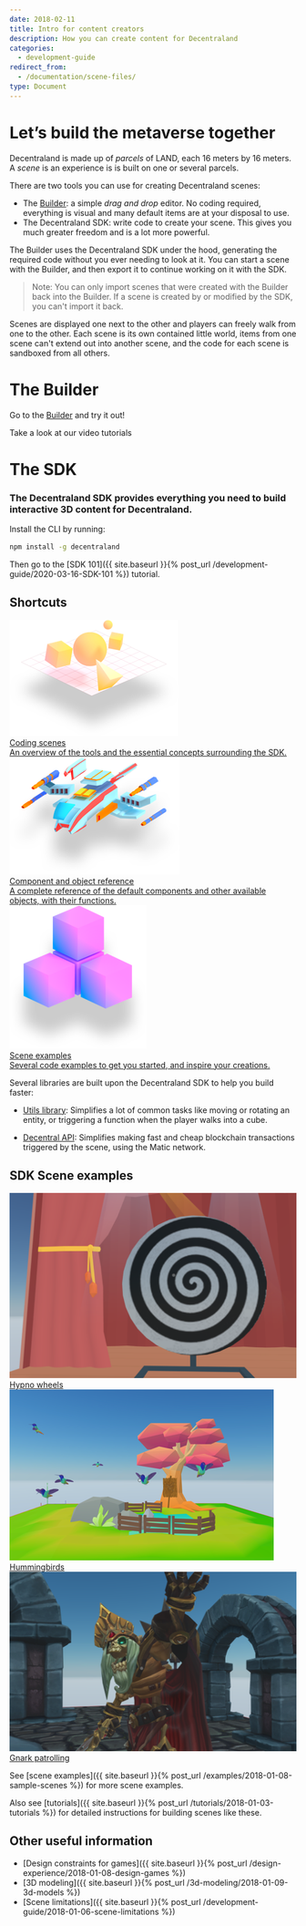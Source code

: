 ```yaml
---
date: 2018-02-11
title: Intro for content creators
description: How you can create content for Decentraland
categories:
  - development-guide
redirect_from:
  - /documentation/scene-files/
type: Document
---
```


# Let’s build the metaverse together

Decentraland is made up of _parcels_ of LAND, each 16 meters by 16 meters. A _scene_ is an experience is is built on one or several parcels.

There are two tools you can use for creating Decentraland scenes:

- The [Builder](builder.decentraland.org): a simple _drag and drop_ editor. No coding required, everything is visual and many default items are at your disposal to use.
- The Decentraland SDK: write code to create your scene. This gives you much greater freedom and is a lot more powerful.

The Builder uses the Decentraland SDK under the hood, generating the required code without you ever needing to look at it. You can start a scene with the Builder, and then export it to continue working on it with the SDK.

> Note: You can only import scenes that were created with the Builder back into the Builder. If a scene is created by or modified by the SDK, you can't import it back.

Scenes are displayed one next to the other and players can freely walk from one to the other. Each scene is its own contained little world, items from one scene can't extend out into another scene, and the code for each scene is sandboxed from all others.

# The Builder

Go to the [Builder](builder.decentraland.org) and try it out!

Take a look at our video tutorials

# The SDK

### The Decentraland SDK provides everything you need to build interactive 3D content for Decentraland.

Install the CLI by running:

```bash
npm install -g decentraland
```

Then go to the [SDK 101]({{ site.baseurl }}{% post_url /development-guide/2020-03-16-SDK-101 %}) tutorial.

## Shortcuts

<div class="shortcuts">
  <a href="{{ site.baseurl }}{% post_url /getting-started/2018-01-02-coding-scenes %}">
    <div>
      <div class="image"><img src="/images/home/1.png"/></div>
      <div class="title">Coding scenes</div>
      <div class="description">An overview of the tools and the essential concepts surrounding the SDK.</div>
    </div>
  </a>
  <a href="https://github.com/decentraland/ecs-reference">
    <div>
      <div class="image"><img src="/images/home/2.png"/></div>
      <div class="title">Component and object reference</div>
      <div class="description">A complete reference of the default components and other available objects, with their functions.</div>
    </div>
  </a>
  <a href="{{ site.baseurl }}{% post_url /examples/2018-01-08-sample-scenes %}">
    <div>
      <div class="image"><img src="/images/home/3.png"/></div>
      <div class="title">Scene examples</div>
      <div class="description">Several code examples to get you started, and inspire your creations.</div>
    </div>
  </a>
</div>

Several libraries are built upon the Decentraland SDK to help you build faster:

- [Utils library](https://www.npmjs.com/package/decentraland-ecs-utils): Simplifies a lot of common tasks like moving or rotating an entity, or triggering a function when the player walks into a cube.

- [Decentral API](https://www.decentral.io/docs/dcl/overview/): Simplifies making fast and cheap blockchain transactions triggered by the scene, using the Matic network.

## SDK Scene examples

<div class="examples">
  <a target="_blank" href="https://github.com/decentraland-scenes/Hypno-wheels">
    <div>
      <img src="/images/home/example-hypno-wheel.png"/>
      <span>Hypno wheels</span>
    </div>
  </a>
  <a target="_blank" href="https://github.com/decentraland-scenes/Hummingbirds">
    <div>
      <img src="/images/home/hummingbirds.png"/>
      <span>Hummingbirds</span>
    </div>
  </a>
  <a target="_blank" href="https://github.com/decentraland-scenes/Gnark-patrol">
    <div>
      <img src="/images/home/example-gnark.png"/>
      <span>Gnark patrolling</span>
    </div>
  </a>
</div>

See [scene examples]({{ site.baseurl }}{% post_url /examples/2018-01-08-sample-scenes %}) for more scene examples.

Also see [tutorials]({{ site.baseurl }}{% post_url /tutorials/2018-01-03-tutorials %}) for detailed instructions for building scenes like these.

## Other useful information

- [Design constraints for games]({{ site.baseurl }}{% post_url /design-experience/2018-01-08-design-games %})
- [3D modeling]({{ site.baseurl }}{% post_url /3d-modeling/2018-01-09-3d-models %})
- [Scene limitations]({{ site.baseurl }}{% post_url /development-guide/2018-01-06-scene-limitations %})
